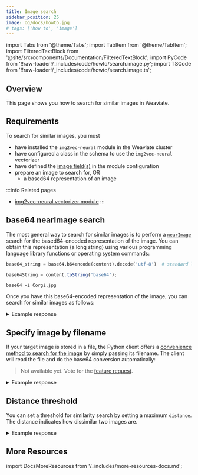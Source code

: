 ```yaml
---
title: Image search
sidebar_position: 25
image: og/docs/howto.jpg
# tags: ['how to', 'image']
---
```


import Tabs from '@theme/Tabs';
import TabItem from '@theme/TabItem';
import FilteredTextBlock from '@site/src/components/Documentation/FilteredTextBlock';
import PyCode from '!!raw-loader!/_includes/code/howto/search.image.py';
import TSCode from '!!raw-loader!/_includes/code/howto/search.image.ts';

## Overview

This page shows you how to search for similar images in Weaviate.


## Requirements

To search for similar images, you must
* have installed the `img2vec-neural` module in the Weaviate cluster
* have configured a class in the schema to use the `img2vec-neural` vectorizer
* have defined the [image field(s)](../modules/retriever-vectorizer-modules/img2vec-neural.md#schema-configuration) in the module configuration
* prepare an image to search for, OR
  * a based64 representation of an image

:::info Related pages
- [img2vec-neural vectorizer module](../modules/retriever-vectorizer-modules/img2vec-neural.md)
:::


## base64 nearImage search

The most general way to search for similar images is to perform a [`nearImage`](../modules/retriever-vectorizer-modules/img2vec-neural.md#nearimage-search) search for the based64-encoded representation of the image. You can obtain this representation (a long string) using various programming language library functions or operating system commands:

<Tabs groupId="languages">
  <TabItem value="py" label="Python">

  ```python
  base64_string = base64.b64encode(content).decode('utf-8')  # standard library module
  ```
  </TabItem>
  <TabItem value="js" label="TypeScript">

  ```typescript
  base64String = content.toString('base64');
  ```
  </TabItem>
  <TabItem value="curl" label="Shell">

  ```shell
  base64 -i Corgi.jpg
  ```
  </TabItem>
</Tabs>


Once you have this base64-encoded representation of the image, you can search for similar images as follows:

<Tabs groupId="languages">
  <TabItem value="py" label="Python">
    <FilteredTextBlock
      text={PyCode}
      startMarker="# base64 START"
      endMarker="# base64 END"
      language="py"
    />
  </TabItem>

  <TabItem value="js" label="TypeScript">
    <FilteredTextBlock
      text={TSCode}
      startMarker="// base64 START"
      endMarker="// base64 END"
      language="ts"
    />
  </TabItem>
</Tabs>


<details>
  <summary>Example response</summary>

  <FilteredTextBlock
    text={PyCode}
    startMarker="# Expected base64 results START"
    endMarker="# Expected base64 results END"
    language="json"
  />

</details>


## Specify image by filename

If your target image is stored in a file, the Python client offers a [convenience method to search for the image](https://weaviate-python-client.readthedocs.io/en/stable/weaviate.gql.html#weaviate.gql.get.GetBuilder.with_near_image) by simply passing its filename. The client will read the file and do the base64 conversion automatically:

<Tabs groupId="languages">
  <TabItem value="py" label="Python">
    <FilteredTextBlock
      text={PyCode}
      startMarker="# ImageFileSearch START"
      endMarker="# ImageFileSearch END"
      language="py"
    />
  </TabItem>

  <TabItem value="js" label="TypeScript">

  > Not available yet. Vote for the [feature request](https://github.com/weaviate/typescript-client/issues/65).

  </TabItem>
</Tabs>

<details>
  <summary>Example response</summary>

  <FilteredTextBlock
    text={PyCode}
    startMarker="# Expected base64 results START"
    endMarker="# Expected base64 results END"
    language="json"
  />

</details>


## Distance threshold

You can set a threshold for similarity search by setting a maximum `distance`. The distance indicates how dissimilar two images are.

<Tabs groupId="languages">
  <TabItem value="py" label="Python">
    <FilteredTextBlock
      text={PyCode}
      startMarker="# Distance START"
      endMarker="# Distance END"
      language="py"
    />
  </TabItem>

  <TabItem value="js" label="TypeScript">
    <FilteredTextBlock
      text={TSCode}
      startMarker="// Distance START"
      endMarker="// Distance END"
      language="ts"
    />
  </TabItem>
</Tabs>


<details>
  <summary>Example response</summary>

  <FilteredTextBlock
    text={PyCode}
    startMarker="# Expected Distance results START"
    endMarker="# Expected Distance results END"
    language="json"
  />

</details>

## More Resources

import DocsMoreResources from '/_includes/more-resources-docs.md';

<DocsMoreResources />
